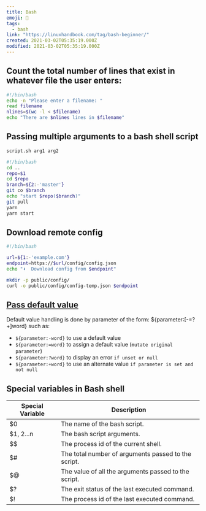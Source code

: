 ```yaml
---
title: Bash
emoji: 📝
tags:
  - bash
link: "https://linuxhandbook.com/tag/bash-beginner/"
created: 2021-03-02T05:35:19.000Z
modified: 2021-03-02T05:35:19.000Z
---
```


## Count the total number of lines that exist in whatever file the user enters:

```sh
#!/bin/bash
echo -n "Please enter a filename: "
read filename
nlines=$(wc -l < $filename)
echo "There are $nlines lines in $filename"
```

## Passing multiple arguments to a bash shell script

```sh
script.sh arg1 arg2
```

```sh
#!/bin/bash
cd ..
repo=$1
cd $repo
branch=${2:-'master'}
git co $branch
echo "start $repo($branch)"
git pull
yarn
yarn start
```

## Download remote config

```sh
#!/bin/bash

url=${1:-'example.com'}
endpoint=https://$url/config/config.json
echo "⬇️  Download config from $endpoint"

mkdir -p public/config/
curl -o public/config/config-temp.json $endpoint

```

## [Pass default value](https://www.debuntu.org/how-to-bash-parameter-expansion-and-default-values/)

Default value handling is done by parameter of the form: ${parameter:[-=?+]word} such as:

- `${parameter:-word}` to use a default value
- `${parameter:=word}` to assign a default value (`mutate original parameter`)
- `${parameter:?word}` to display an error `if unset or null`
- `${parameter:+word}` to use an alternate value `if parameter is set and not null`

## Special variables in Bash shell

| Special Variable | Description                                          |
| ---------------- | ---------------------------------------------------- |
| $0               | The name of the bash script.                         |
| $1, $2...$n      | The bash script arguments.                           |
| $$               | The process id of the current shell.                 |
| $#               | The total number of arguments passed to the script.  |
| $@               | The value of all the arguments passed to the script. |
| $?               | The exit status of the last executed command.        |
| $!               | The process id of the last executed command.         |
